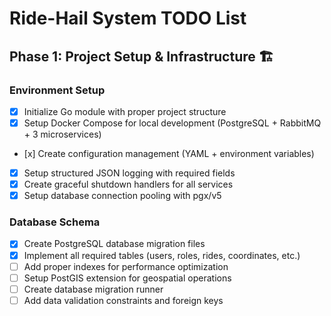 # Ride-Hail System TODO List

## Phase 1: Project Setup & Infrastructure 🏗️

### Environment Setup
- [x] Initialize Go module with proper project structure
- [x] Setup Docker Compose for local development (PostgreSQL + RabbitMQ + 3 microservices)
- [х] Create configuration management (YAML + environment variables)
- [x] Setup structured JSON logging with required fields
- [x] Create graceful shutdown handlers for all services
- [x] Setup database connection pooling with pgx/v5

### Database Schema
- [x] Create PostgreSQL database migration files
- [x] Implement all required tables (users, roles, rides, coordinates, etc.)
- [ ] Add proper indexes for performance optimization
- [ ] Setup PostGIS extension for geospatial operations
- [ ] Create database migration runner
- [ ] Add data validation constraints and foreign keys